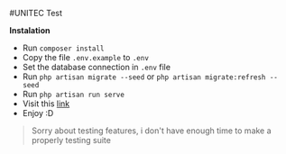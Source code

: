 #UNITEC Test

**Instalation**

- Run `composer install`
- Copy the file `.env.example` to `.env`
- Set the database connection in `.env` file
- Run `php artisan migrate --seed` or `php artisan migrate:refresh --seed`
- Run `php artisan run serve`
- Visit this [link](https://localhost:8000)
- Enjoy :D

>Sorry about testing features, i don't have enough time to make a properly testing suite
